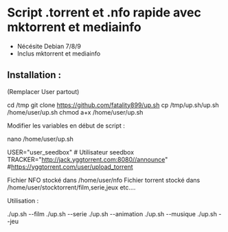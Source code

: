 # Script .torrent et .nfo rapide avec mktorrent et mediainfo

* Nécésite Debian 7/8/9
* Inclus mktorrent et mediainfo

## Installation :
(Remplacer User partout)

cd /tmp
git clone https://github.com/fatality899/up.sh
cp /tmp/up.sh/up.sh /home/user/up.sh
chmod a+x /home/user/up.sh

Modifier les variables en début de script :

nano /home/user/up.sh

USER="user_seedbox" # Utilisateur seedbox
TRACKER="http://jack.yggtorrent.com:8080//announce" #https://yggtorrent.com/user/upload_torrent

Fichier NFO stocké dans /home/user/nfo
Fichier torrent stocké dans /home/user/stocktorrent/film,serie,jeux etc....

Utilisation :

./up.sh --film
./up.sh --serie
./up.sh --animation
./up.sh --musique
./up.sh --jeu
